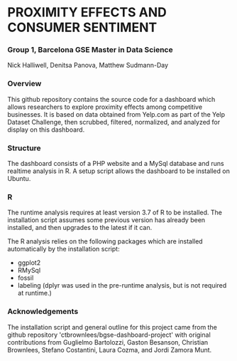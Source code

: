 # PROXIMITY EFFECTS AND CONSUMER SENTIMENT
### Group 1, Barcelona GSE Master in Data Science

Nick Halliwell, Denitsa Panova, Matthew Sudmann-Day

### Overview

This github repository contains the source code for a dashboard which allows researchers to explore proximity effects among competitive businesses.  It is based on data obtained from Yelp.com as part of the Yelp Dataset Challenge, then scrubbed, filtered, normalized, and analyzed for display on this dashboard.

### Structure

The dashboard consists of a PHP website and a MySql database and runs realtime analysis in R.  A setup script allows the dashboard to be installed on Ubuntu.

### R

The runtime analysis requires at least version 3.7 of R to be installed.  The installation script assumes some previous version has already been installed, and then upgrades to the latest if it can.

The R analysis relies on the following packages which are installed automatically by the installation script:

- ggplot2
- RMySql
- fossil
- labeling
(dplyr was used in the pre-runtime analysis, but is not required at runtime.)

### Acknowledgements

The installation script and general outline for this project came from the github repository 'ctbrownlees/bgse-dashboard-project' with original contributions from Guglielmo Bartolozzi, Gaston Besanson, Christian Brownlees, Stefano Costantini, Laura Cozma, and Jordi Zamora Munt.
